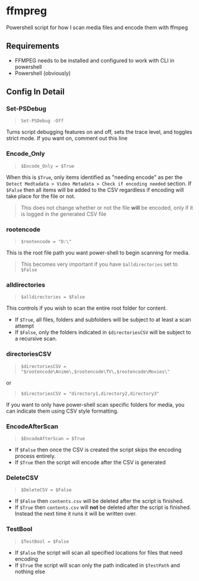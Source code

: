
# ffmpreg
Powershell script for how I scan media files and encode them with ffmpeg

## Requirements
- FFMPEG needs to be installed and configured to work with CLI in powershell
- Powershell (obviously)

## Config In Detail

### Set-PSDebug

>`Set-PSDebug -Off`

Turns script debugging features on and off, sets the trace level, and toggles strict mode. If you want on, comment out this line

### Encode_Only 

>`$Encode_Only = $True`

When this is `$True`, only items identified as "needing encode" as per the `Detect Medtadata > Video Metadata > Check if encoding needed` section. If `$False` then all items will be added to the CSV regardless if encoding will take place for the file or not.

>This does not change whether or not the file **will** be encoded, only if it is logged in the generated CSV file

### rootencode

>`$rootencode = "D:\" `

This is the root file path you want power-shell to begin scanning for media.

> This becomes very important if you have `$alldirectories` set to `$False`

### alldirectories 

>`$alldirectories = $False `

This controls if you wish to scan the entire root folder for content.

- If `$True`, all files, folders and subfolders will be subject to at least a scan attempt
- If `$False`, only the folders indicated in `$directoriesCSV` will be subject to a recursive scan.

### directoriesCSV

>`$directoriesCSV = "$rootencode\Anime\,$rootencode\TV\,$rootencode\Movies\"`

or

>`$directoriesCSV = "directory1,directory2,directory3"`

If you want to only have power-shell scan specific folders for media, you can indicate them using CSV style formatting.

### EncodeAfterScan 

>`$EncodeAfterScan = $True `

- If `$False` then once the CSV is created the script skips the encoding process entirely.
- If `$True` then the script will encode after the CSV is generated

### DeleteCSV 

>`$DeleteCSV = $False `

- If `$False` then `contents.csv` will be deleted after the script is finished.
- If `$True` then `contents.csv` will **not** be deleted after the script is finished. Instead the next time it runs it will be written over.

### TestBool 

>`$TestBool = $False `

- If `$False` the script will scan all specified locations for files that need encoding
- If `$True` the script will scan only the path indicated in `$TestPath` and nothing else
